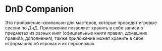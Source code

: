 # DnD Companion
Это приложение-компаньон для мастеров, которые проводят игровые сессии по ДнД. Приложение позволяет хранить в себе записи о предметах из разных книг (официальные книги правил, домашние правила, дополнения), также приложение может хранить в себе игформацию об игроках и их персонажах.
